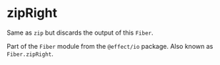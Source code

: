 # zipRight

Same as `zip` but discards the output of this `Fiber`.

Part of the `Fiber` module from the `@effect/io` package. Also known as `Fiber.zipRight`.
